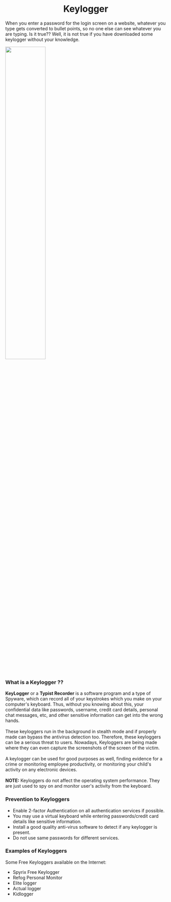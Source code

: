 <h1 align="center">Keylogger</h1>

When you enter a password for the login screen on a website, whatever you type gets converted to bullet points, so no one else can see whatever you are typing. Is it true?? Well, it is not true if you have downloaded some keylogger without your knowledge.

<img src="https://vpnoverview.com/wp-content/uploads/what-is-a-keylogger-featured-image-big.png" width="50%" />

<h3>What is a Keylogger ??</h3>
<strong>KeyLogger</strong> or a <strong>Typist Recorder</strong> is a software program and a type of Spyware, which can record all of your keystrokes which you make on your computer's keyboard. Thus, without you knowing about this, your confidential data like passwords, username, credit card details, personal chat messages, etc, and other sensitive information can get into the wrong hands.
<br><br>
These keyloggers run in the background in stealth mode and if properly made can bypass the antivirus detection too. Therefore, these keyloggers can be a serious threat to users.
Nowadays, Keyloggers are being made where they can even capture the screenshots of the screen of the victim.
<br><br>
A keylogger can be used for good purposes as well, finding evidence for a crime or monitoring employee productivity, or monitoring your child's activity on any electronic devices.
<br><br>
<strong>NOTE:</strong> Keyloggers do not affect the operating system performance. They are just used to spy on and monitor user's activity from the keyboard.

<h3>Prevention to Keyloggers</h3>
<ul>
  <li>Enable 2-factor Authentication on all authentication services if possible.</li>
  <li>You may use a virtual keyboard while entering passwords/credit card details like sensitive information.</li>
  <li>Install a good quality anti-virus software to detect if any keylogger is present.</li>
  <li>Do not use same passwords for different services.</li>
</ul>
  
<h3>Examples of Keyloggers</h3>
Some Free Keyloggers available on the Internet:
<ul>
  <li>Spyrix Free Keylogger</li>
  <li>Refog Personal Monitor</li>
  <li>Elite logger</li>
  <li>Actual logger</li>
  <li>Kidlogger</li>
<ul>
